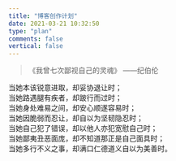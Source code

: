 ```yaml
---
title: "博客创作计划"
date: 2021-03-21 10:32:50
type: "plan"
comments: false
vertical: false
---  
```



> 《我曾七次鄙视自己的灵魂》 ——纪伯伦

当她本该锐意进取，却妥协退让时；  
当她路遇腿有疾者，却跛行而过时；  
当她身处难易之间，却安心顺遂容易时；  
当她因脆弱而忍让，却自以为坚韧隐忍时；  
当她自己犯了错误，却以他人亦犯宽慰自己时；  
当她鄙夷丑恶面庞，却不知道那正是自己面具时；  
当她多行不义之事，却满口仁德道义自以为美善时。

